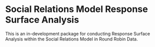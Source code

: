 # Social Relations Model Response Surface Analysis

This is an in-development package for conducting Response Surface Analysis within 
the Social Relations Model in Round Robin Data. 

